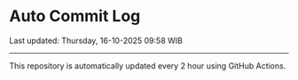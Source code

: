 # Auto Commit Log

Last updated: Thursday, 16-10-2025 09:58 WIB

---

This repository is automatically updated every 2 hour using GitHub Actions.
